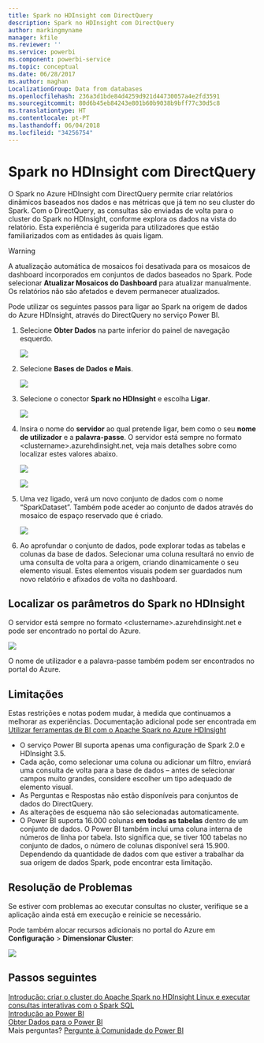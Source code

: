 ```yaml
---
title: Spark no HDInsight com DirectQuery
description: Spark no HDInsight com DirectQuery
author: markingmyname
manager: kfile
ms.reviewer: ''
ms.service: powerbi
ms.component: powerbi-service
ms.topic: conceptual
ms.date: 06/28/2017
ms.author: maghan
LocalizationGroup: Data from databases
ms.openlocfilehash: 236a3d1bde84d4259d921d44730057a4e2fd3591
ms.sourcegitcommit: 80d6b45eb84243e801b60b9038b9bff77c30d5c8
ms.translationtype: HT
ms.contentlocale: pt-PT
ms.lasthandoff: 06/04/2018
ms.locfileid: "34256754"
---
```

# <a name="spark-on-hdinsight-with-directquery"></a>Spark no HDInsight com DirectQuery
O Spark no Azure HDInsight com DirectQuery permite criar relatórios dinâmicos baseados nos dados e nas métricas que já tem no seu cluster do Spark. Com o DirectQuery, as consultas são enviadas de volta para o cluster do Spark no HDInsight, conforme explora os dados na vista do relatório. Esta experiência é sugerida para utilizadores que estão familiarizados com as entidades às quais ligam.

> [!WARNING]
> A atualização automática de mosaicos foi desativada para os mosaicos de dashboard incorporados em conjuntos de dados baseados no Spark. Pode selecionar **Atualizar Mosaicos do Dashboard** para atualizar manualmente. Os relatórios não são afetados e devem permanecer atualizados. 
> 
> 

Pode utilizar os seguintes passos para ligar ao Spark na origem de dados do Azure HDInsight, através do DirectQuery no serviço Power BI.

1. Selecione **Obter Dados** na parte inferior do painel de navegação esquerdo.
   
     ![](media/spark-on-hdinsight-with-direct-connect/spark-getdata.png)
2. Selecione **Bases de Dados e Mais**.
   
     ![](media/spark-on-hdinsight-with-direct-connect/spark-getdata-databases.png)
3. Selecione o conector **Spark no HDInsight** e escolha **Ligar**.
   
     ![](media/spark-on-hdinsight-with-direct-connect/spark-getdata-databases-connect.png)
4. Insira o nome do **servidor** ao qual pretende ligar, bem como o seu **nome de utilizador** e a **palavra-passe**. O servidor está sempre no formato \<clustername\>.azurehdinsight.net, veja mais detalhes sobre como localizar estes valores abaixo.
   
     ![](media/spark-on-hdinsight-with-direct-connect/spark-server-name.png)
   
     ![](media/spark-on-hdinsight-with-direct-connect/spark-username.png)
5. Uma vez ligado, verá um novo conjunto de dados com o nome “SparkDataset”. Também pode aceder ao conjunto de dados através do mosaico de espaço reservado que é criado.
   
     ![](media/spark-on-hdinsight-with-direct-connect/spark-dataset.png)
6. Ao aprofundar o conjunto de dados, pode explorar todas as tabelas e colunas da base de dados. Selecionar uma coluna resultará no envio de uma consulta de volta para a origem, criando dinamicamente o seu elemento visual. Estes elementos visuais podem ser guardados num novo relatório e afixados de volta no dashboard.

## <a name="finding-your-spark-on-hdinsight-parameters"></a>Localizar os parâmetros do Spark no HDInsight
O servidor está sempre no formato \<clustername\>.azurehdinsight.net e pode ser encontrado no portal do Azure.

![](media/spark-on-hdinsight-with-direct-connect/spark-server-name-parameter.png)

O nome de utilizador e a palavra-passe também podem ser encontrados no portal do Azure.

## <a name="limitations"></a>Limitações
Estas restrições e notas podem mudar, à medida que continuamos a melhorar as experiências. Documentação adicional pode ser encontrada em [Utilizar ferramentas de BI com o Apache Spark no Azure HDInsight](https://azure.microsoft.com/documentation/articles/hdinsight-apache-spark-use-bi-tools/)

* O serviço Power BI suporta apenas uma configuração de Spark 2.0 e HDInsight 3.5.
* Cada ação, como selecionar uma coluna ou adicionar um filtro, enviará uma consulta de volta para a base de dados – antes de selecionar campos muito grandes, considere escolher um tipo adequado de elemento visual.
* As Perguntas e Respostas não estão disponíveis para conjuntos de dados do DirectQuery.
* As alterações de esquema não são selecionadas automaticamente.
* O Power BI suporta 16.000 colunas **em todas as tabelas** dentro de um conjunto de dados. O Power BI também inclui uma coluna interna de números de linha por tabela. Isto significa que, se tiver 100 tabelas no conjunto de dados, o número de colunas disponível será 15.900. Dependendo da quantidade de dados com que estiver a trabalhar da sua origem de dados Spark, pode encontrar esta limitação.

## <a name="troubleshooting"></a>Resolução de Problemas
Se estiver com problemas ao executar consultas no cluster, verifique se a aplicação ainda está em execução e reinicie se necessário.

Pode também alocar recursos adicionais no portal do Azure em **Configuração** > **Dimensionar Cluster**:

![](media/spark-on-hdinsight-with-direct-connect/spark-scale.png)

## <a name="next-steps"></a>Passos seguintes
[Introdução: criar o cluster do Apache Spark no HDInsight Linux e executar consultas interativas com o Spark SQL](https://azure.microsoft.com/documentation/articles/hdinsight-apache-spark-jupyter-spark-sql)  
[Introdução ao Power BI](service-get-started.md)  
[Obter Dados para o Power BI](service-get-data.md)  
Mais perguntas? [Pergunte à Comunidade do Power BI](http://community.powerbi.com/)

